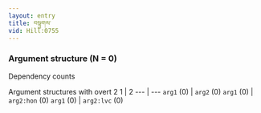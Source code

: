 ```yaml
---
layout: entry
title: བསྟུགས་
vid: Hill:0755
---
```

### Argument structure (N = 0)
Dependency counts


Argument structures with overt 2
1 | 2
--- | ---
`arg1` (0) | `arg2` (0)
`arg1` (0) | `arg2:hon` (0)
`arg1` (0) | `arg2:lvc` (0)

